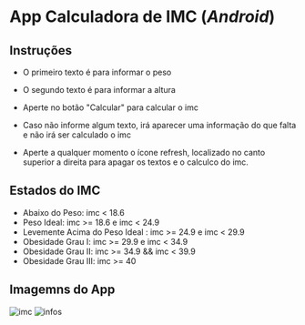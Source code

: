 # App Calculadora de IMC (*Android*)

## Instruções

* O primeiro texto é para informar o peso

* O segundo texto é para informar a altura

* Aperte no botão "Calcular" para calcular o imc

* Caso não informe algum texto, 
  irá aparecer uma informação do que falta e 
  não irá ser calculado o imc
  
* Aperte a qualquer momento o ícone refresh, 
  localizado no canto superior a direita para
  apagar os textos e o calculco do imc.
 

## Estados do IMC

* Abaixo do Peso: imc < 18.6
* Peso Ideal: imc >= 18.6 e imc < 24.9
* Levemente Acima do Peso Ideal : imc >= 24.9 e imc < 29.9
* Obesidade Grau I: imc >= 29.9 e imc < 34.9
* Obesidade Grau II: imc >= 34.9 && imc < 39.9
* Obesidade Grau III: imc >= 40

## Imagemns do App
![imc](https://user-images.githubusercontent.com/23343723/84815774-e906d000-afe9-11ea-95c6-f67dc6e60c61.jpeg)
![infos](https://user-images.githubusercontent.com/23343723/84815779-e99f6680-afe9-11ea-9438-da6bf222480c.jpeg)
